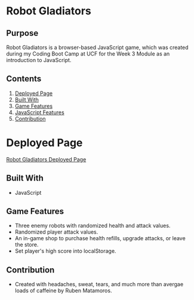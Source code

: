 # Robot Gladiators
## Purpose
Robot Gladiators is a browser-based JavaScript game, which was created during my Coding Boot Camp at UCF for the Week 3 Module as an introduction to JavaScript.

## Contents
1. [Deployed Page](#deployed-page)
2. [Built With](#built-with)
3. [Game Features](#game-features)
4. [JavaScript Features](#javascript-features)
5. [Contribution](#contribution)

# Deployed Page
[Robot Gladiators Deployed Page](https://valiantcreative33.github.io/robot-gladiators/)

## Built With
* JavaScript

## Game Features
* Three enemy robots with randomized health and attack values.
* Randomized player attack values.
* An in-game shop to purchase health refills, upgrade attacks, or leave the store.
* Set player's high score into localStorage.

## Contribution
* Created with headaches, sweat, tears, and much more than avergae loads of caffeine by Ruben Matamoros.